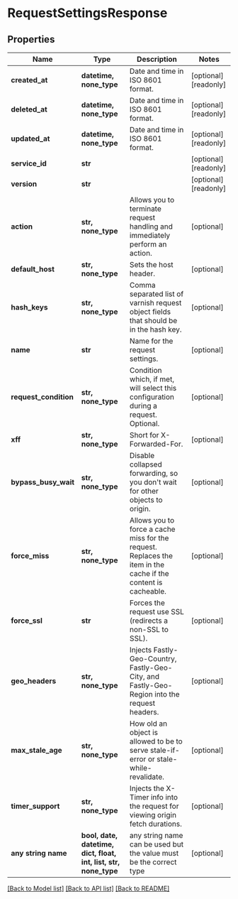 # RequestSettingsResponse


## Properties
Name | Type | Description | Notes
------------ | ------------- | ------------- | -------------
**created_at** | **datetime, none_type** | Date and time in ISO 8601 format. | [optional] [readonly] 
**deleted_at** | **datetime, none_type** | Date and time in ISO 8601 format. | [optional] [readonly] 
**updated_at** | **datetime, none_type** | Date and time in ISO 8601 format. | [optional] [readonly] 
**service_id** | **str** |  | [optional] [readonly] 
**version** | **str** |  | [optional] [readonly] 
**action** | **str, none_type** | Allows you to terminate request handling and immediately perform an action. | [optional] 
**default_host** | **str, none_type** | Sets the host header. | [optional] 
**hash_keys** | **str, none_type** | Comma separated list of varnish request object fields that should be in the hash key. | [optional] 
**name** | **str** | Name for the request settings. | [optional] 
**request_condition** | **str, none_type** | Condition which, if met, will select this configuration during a request. Optional. | [optional] 
**xff** | **str, none_type** | Short for X-Forwarded-For. | [optional] 
**bypass_busy_wait** | **str, none_type** | Disable collapsed forwarding, so you don&#39;t wait for other objects to origin. | [optional] 
**force_miss** | **str, none_type** | Allows you to force a cache miss for the request. Replaces the item in the cache if the content is cacheable. | [optional] 
**force_ssl** | **str** | Forces the request use SSL (redirects a non-SSL to SSL). | [optional] 
**geo_headers** | **str, none_type** | Injects Fastly-Geo-Country, Fastly-Geo-City, and Fastly-Geo-Region into the request headers. | [optional] 
**max_stale_age** | **str, none_type** | How old an object is allowed to be to serve stale-if-error or stale-while-revalidate. | [optional] 
**timer_support** | **str, none_type** | Injects the X-Timer info into the request for viewing origin fetch durations. | [optional] 
**any string name** | **bool, date, datetime, dict, float, int, list, str, none_type** | any string name can be used but the value must be the correct type | [optional]

[[Back to Model list]](../README.md#documentation-for-models) [[Back to API list]](../README.md#documentation-for-api-endpoints) [[Back to README]](../README.md)


